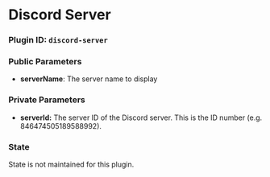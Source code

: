 # Discord Server

### Plugin ID: `discord-server`

### Public Parameters

* **serverName**: The server name to display

### Private Parameters

* **serverId:** The server ID of the Discord server. This is the ID number (e.g. 846474505189588992).

### State

State is not maintained for this plugin.
